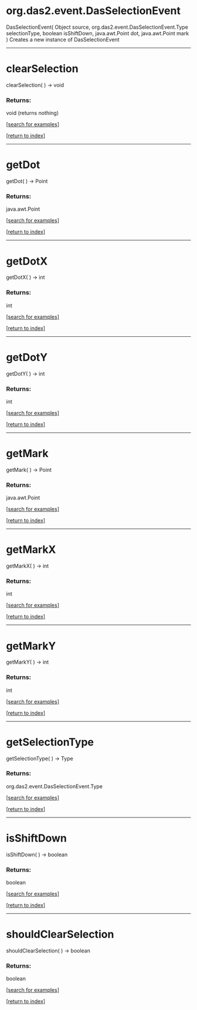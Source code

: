 # org.das2.event.DasSelectionEvent
DasSelectionEvent( Object source, org.das2.event.DasSelectionEvent.Type selectionType, boolean isShiftDown, java.awt.Point dot, java.awt.Point mark )
Creates a new instance of DasSelectionEvent

***
<a name="clearSelection"></a>
# clearSelection
clearSelection(  ) &rarr; void



### Returns:
void (returns nothing)


<a href="https://github.com/autoplot/dev/search?q=clearSelection&unscoped_q=clearSelection">[search for examples]</a>

<a href="https://github.com/autoplot/documentation/blob/master/javadoc/index-all.md">[return to index]</a>

***
<a name="getDot"></a>
# getDot
getDot(  ) &rarr; Point



### Returns:
java.awt.Point


<a href="https://github.com/autoplot/dev/search?q=getDot&unscoped_q=getDot">[search for examples]</a>

<a href="https://github.com/autoplot/documentation/blob/master/javadoc/index-all.md">[return to index]</a>

***
<a name="getDotX"></a>
# getDotX
getDotX(  ) &rarr; int



### Returns:
int


<a href="https://github.com/autoplot/dev/search?q=getDotX&unscoped_q=getDotX">[search for examples]</a>

<a href="https://github.com/autoplot/documentation/blob/master/javadoc/index-all.md">[return to index]</a>

***
<a name="getDotY"></a>
# getDotY
getDotY(  ) &rarr; int



### Returns:
int


<a href="https://github.com/autoplot/dev/search?q=getDotY&unscoped_q=getDotY">[search for examples]</a>

<a href="https://github.com/autoplot/documentation/blob/master/javadoc/index-all.md">[return to index]</a>

***
<a name="getMark"></a>
# getMark
getMark(  ) &rarr; Point



### Returns:
java.awt.Point


<a href="https://github.com/autoplot/dev/search?q=getMark&unscoped_q=getMark">[search for examples]</a>

<a href="https://github.com/autoplot/documentation/blob/master/javadoc/index-all.md">[return to index]</a>

***
<a name="getMarkX"></a>
# getMarkX
getMarkX(  ) &rarr; int



### Returns:
int


<a href="https://github.com/autoplot/dev/search?q=getMarkX&unscoped_q=getMarkX">[search for examples]</a>

<a href="https://github.com/autoplot/documentation/blob/master/javadoc/index-all.md">[return to index]</a>

***
<a name="getMarkY"></a>
# getMarkY
getMarkY(  ) &rarr; int



### Returns:
int


<a href="https://github.com/autoplot/dev/search?q=getMarkY&unscoped_q=getMarkY">[search for examples]</a>

<a href="https://github.com/autoplot/documentation/blob/master/javadoc/index-all.md">[return to index]</a>

***
<a name="getSelectionType"></a>
# getSelectionType
getSelectionType(  ) &rarr; Type



### Returns:
org.das2.event.DasSelectionEvent.Type


<a href="https://github.com/autoplot/dev/search?q=getSelectionType&unscoped_q=getSelectionType">[search for examples]</a>

<a href="https://github.com/autoplot/documentation/blob/master/javadoc/index-all.md">[return to index]</a>

***
<a name="isShiftDown"></a>
# isShiftDown
isShiftDown(  ) &rarr; boolean



### Returns:
boolean


<a href="https://github.com/autoplot/dev/search?q=isShiftDown&unscoped_q=isShiftDown">[search for examples]</a>

<a href="https://github.com/autoplot/documentation/blob/master/javadoc/index-all.md">[return to index]</a>

***
<a name="shouldClearSelection"></a>
# shouldClearSelection
shouldClearSelection(  ) &rarr; boolean



### Returns:
boolean


<a href="https://github.com/autoplot/dev/search?q=shouldClearSelection&unscoped_q=shouldClearSelection">[search for examples]</a>

<a href="https://github.com/autoplot/documentation/blob/master/javadoc/index-all.md">[return to index]</a>


